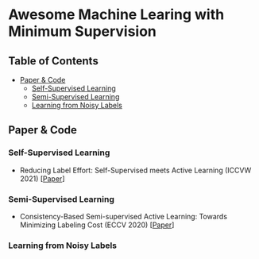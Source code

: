 # Awesome Machine Learing with Minimum Supervision

## Table of Contents

* [Paper & Code](#paper--code)
    * [Self-Supervised Learning](#self-supervised-learning)
    * [Semi-Supervised Learning](#semi-supervised-learning)
    * [Learning from Noisy Labels](##learning-from-noisy-labels)

## Paper & Code

### Self-Supervised Learning

* Reducing Label Effort: Self-Supervised meets Active Learning (ICCVW 2021) [[Paper](https://arxiv.org/abs/2108.11458)]

### Semi-Supervised Learning

* Consistency-Based Semi-supervised Active Learning: Towards Minimizing Labeling Cost (ECCV 2020) [[Paper](https://www.ecva.net/papers/eccv_2020/papers_ECCV/papers/123550511.pdf)]

### Learning from Noisy Labels

